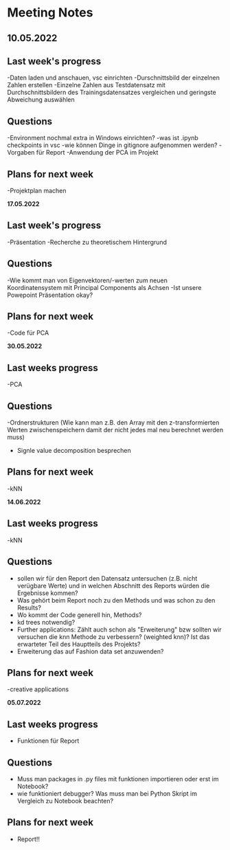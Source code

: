 # Meeting Notes
**10.05.2022**
---

## Last week's progress
-Daten laden und anschauen, vsc einrichten
-Durschnittsbild der einzelnen Zahlen erstellen
-Einzelne Zahlen aus Testdatensatz mit Durchschnittsbildern des Trainingsdatensatzes vergleichen und geringste Abweichung auswählen

## Questions
-Environment nochmal extra in Windows einrichten?
-was ist .ipynb checkpoints in vsc
-wie können Dinge in gitignore aufgenommen werden?
-Vorgaben für Report
-Anwendung der PCA im Projekt

## Plans for next week
-Projektplan machen

**17.05.2022**

## Last week's progress
-Präsentation
-Recherche zu theoretischem Hintergrund

## Questions
-Wie kommt man von Eigenvektoren/-werten zum neuen Koordinatensystem mit Principal Components als Achsen
-Ist unsere Powepoint Präsentation okay?

## Plans for next week
-Code für PCA


**30.05.2022**

## Last weeks progress
-PCA

## Questions
-Ordnerstrukturen (Wie kann man z.B. den Array mit den z-transformierten Werten zwischenspeichern damit der nicht jedes mal neu berechnet werden muss)
- Signle value decomposition besprechen

## Plans for next week
-kNN


**14.06.2022**

## Last weeks progress
-kNN

## Questions
- sollen wir für den Report den Datensatz untersuchen (z.B. nicht verügbare Werte) und in welchen Abschnitt des Reports würden die Ergebnisse kommen?
- Was gehört beim Report noch zu den Methods und was schon zu den Results?
- Wo kommt der Code generell hin, Methods? 
- kd trees notwendig? 
- Further applications: Zählt auch schon als "Erweiterung" bzw sollten wir versuchen die knn Methode zu verbessern? (weighted knn)? Ist das erwarteter Teil des Hauptteils des Projekts? 
- Erweiterung das auf Fashion data set anzuwenden? 

## Plans for next week
-creative applications


**05.07.2022**

## Last weeks progress
- Funktionen für Report

## Questions
- Muss man packages in .py files mit funktionen importieren oder erst im Notebook?
- wie funktioniert debugger? Was muss man bei Python Skript im Vergleich zu Notebook beachten?

## Plans for next week
- Report!!
